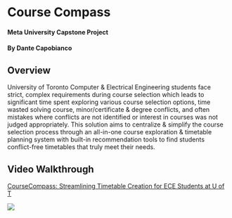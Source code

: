 # Course Compass
#### Meta University Capstone Project
#### By Dante Capobianco

## Overview
University of Toronto Computer & Electrical Engineering students face strict, complex requirements during course selection which leads to significant time spent exploring various course selection options, time wasted solving course, minor/certificate & degree conflicts, and often mistakes where conflicts are not identified or interest in courses was not judged appropriately. This solution aims to centralize & simplify the course selection process through an all-in-one course exploration & timetable planning system with built-in recommendation tools to find students conflict-free timetables that truly meet their needs.

## Video Walkthrough
<div>
    <a href="https://www.loom.com/share/620e3cb468de43efb1ba461415bcbb53">
      <p>CourseCompass: Streamlining Timetable Creation for ECE Students at U of T</p>
    </a>
    <a href="https://www.loom.com/share/620e3cb468de43efb1ba461415bcbb53">
      <img style="max-width:300px;" src="https://cdn.loom.com/sessions/thumbnails/620e3cb468de43efb1ba461415bcbb53-57be4d6c904cc8dd-full-play.gif">
    </a>
  </div>
